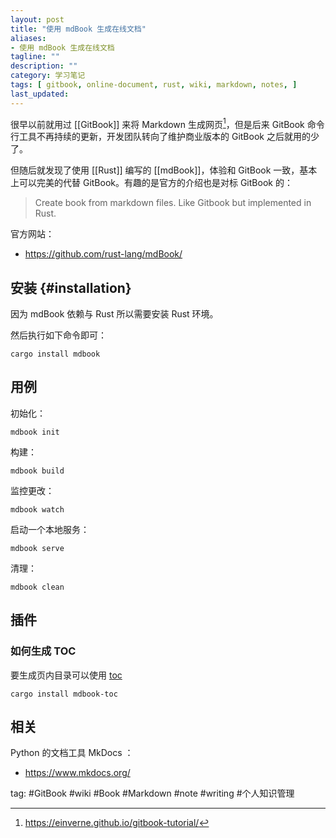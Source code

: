 ```yaml
---
layout: post
title: "使用 mdBook 生成在线文档"
aliases: 
- 使用 mdBook 生成在线文档
tagline: ""
description: ""
category: 学习笔记
tags: [ gitbook, online-document, rust, wiki, markdown, notes, ]
last_updated:
---
```


很早以前就用过 [[GitBook]] 来将 Markdown 生成网页[^1]，但是后来 GitBook 命令行工具不再持续的更新，开发团队转向了维护商业版本的 GitBook 之后就用的少了。

[^1]: <https://einverne.github.io/gitbook-tutorial/>

但随后就发现了使用 [[Rust]] 编写的 [[mdBook]]，体验和 GitBook 一致，基本上可以完美的代替 GitBook。有趣的是官方的介绍也是对标 GitBook 的：

> Create book from markdown files. Like Gitbook but implemented in Rust.


官方网站：

- <https://github.com/rust-lang/mdBook/>


## 安装 {#installation}

因为 mdBook 依赖与 Rust 所以需要安装 Rust 环境。

然后执行如下命令即可：

	cargo install mdbook

## 用例

初始化：

	mdbook init
    
构建：

	mdbook build
    
监控更改：

	mdbook watch
    
启动一个本地服务：

	mdbook serve
    
清理：

	mdbook clean

## 插件

### 如何生成 TOC
要生成页内目录可以使用 [toc](https://github.com/badboy/mdbook-toc)

    cargo install mdbook-toc



## 相关

Python 的文档工具 MkDocs ：

- <https://www.mkdocs.org/>


tag: #GitBook #wiki #Book #Markdown #note #writing #个人知识管理